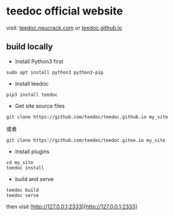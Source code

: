teedoc official website
=====

visit: [teedoc.neucrack.com](https://teedoc.neucrack.com/) or [teedoc.github.io](https://teedoc.github.io)


## build locally

* Install Python3 first

```
sudo apt install python3 python3-pip
```

* Install teedoc

```
pip3 install teedoc
```

* Get site source files

```
git clone https://github.com/teedoc/teedoc.github.io my_site
```

或者

```
git clone https://github.com/teedoc/teedoc.gitee.io my_site
```

* Install plugins

```
cd my_site
teedoc install
```

* build and serve

```
teedoc build
teedoc serve
```

then visit [http://127.0.0.1:2333](http://127.0.0.1:2333)


